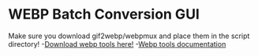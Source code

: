 # WEBP Batch Conversion GUI

Make sure you download gif2webp/webpmux and place them in the script directory!
-[Download webp tools here!](https://storage.googleapis.com/downloads.webmproject.org/releases/webp/index.html)
-[Webp tools documentation](https://developers.google.com/speed/webp/docs/using)
